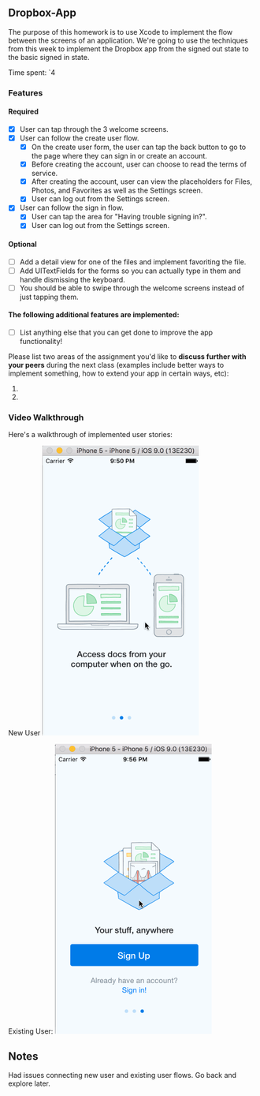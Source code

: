 ## Dropbox-App

The purpose of this homework is to use Xcode to implement the flow between the screens of an application. We're going to use the techniques from this week to implement the Dropbox app from the signed out state to the basic signed in state.

Time spent: `4

### Features

#### Required

- [x] User can tap through the 3 welcome screens.
- [x] User can follow the create user flow.
  - [x] On the create user form, the user can tap the back button to go to the page where they can sign in or create an account.
  - [x] Before creating the account, user can choose to read the terms of service.
  - [x] After creating the account, user can view the placeholders for Files, Photos, and Favorites as well as the Settings screen.
  - [x] User can log out from the Settings screen.
- [x] User can follow the sign in flow.
  - [x] User can tap the area for "Having trouble signing in?".
  - [x] User can log out from the Settings screen.

#### Optional

- [ ] Add a detail view for one of the files and implement favoriting the file.
- [ ] Add UITextFields for the forms so you can actually type in them and handle dismissing the keyboard.
- [ ] You should be able to swipe through the welcome screens instead of just tapping them.

#### The following **additional** features are implemented:

- [ ] List anything else that you can get done to improve the app functionality!

Please list two areas of the assignment you'd like to **discuss further with your peers** during the next class (examples include better ways to implement something, how to extend your app in certain ways, etc):

1. 
2. 

### Video Walkthrough 

Here's a walkthrough of implemented user stories:

New User
<img src='https://raw.githubusercontent.com/chadhobgood/Dropbox-App/master/notes/userUser.gif' title='Video Walkthrough' width='' alt='Video Walkthrough' />

Existing User: <img src='https://raw.githubusercontent.com/chadhobgood/Dropbox-App/master/notes/existingUser.gif' title='Video Walkthrough' width='' alt='Video Walkthrough' />

## Notes

Had issues connecting new user and existing user flows. Go back and explore later.
